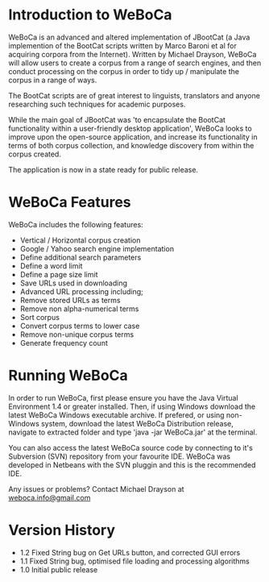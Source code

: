 # Introduction to WeBoCa #

WeBoCa is an advanced and altered implementation of JBootCat (a Java implemention of the BootCat scripts written by Marco Baroni et al for acquiring corpora from the Internet).  Written by Michael Drayson, WeBoCa will allow users to create a corpus from a range of search engines, and then conduct processing on the corpus in order to tidy up / manipulate the corpus in a range of ways.

The BootCat scripts are of great interest to linguists, translators and anyone researching such techniques for academic purposes.

While the main goal of JBootCat was 'to encapsulate the BootCat functionality within a user-friendly desktop application', WeBoCa looks to improve upon the open-source application, and increase its functionality in terms of both corpus collection, and knowledge discovery from within the corpus created.

The application is now in a state ready for public release.

# WeBoCa Features #

WeBoCa includes the following features:

  * Vertical / Horizontal corpus creation
  * Google / Yahoo search engine implementation
  * Define additional search parameters
  * Define a word limit
  * Define a page size limit
  * Save URLs used in downloading
  * Advanced URL processing including;
  * Remove stored URLs as terms
  * Remove non alpha-numerical terms
  * Sort corpus
  * Convert corpus terms to lower case
  * Remove non-unique corpus terms
  * Generate frequency count

# Running WeBoCa #

In order to run WeBoCa, first please ensure you have the Java Virtual Environment 1.4 or greater installed.  Then, if using Windows download the latest WeBoCa Windows executable archive.  If prefered, or using non-Windows system, download the latest WeBoCa Distribution release, navigate to extracted folder and type 'java -jar WeBoCa.jar' at the terminal.

You can also access the latest WeBoCa source code by connecting to it's Subversion (SVN) repository from your favourite IDE.  WeBoCa was developed in Netbeans with the SVN pluggin and this is the recommended IDE.

Any issues or problems? Contact Michael Drayson at weboca.info@gmail.com

# Version History #
  * 1.2 Fixed String bug on Get URLs button, and corrected GUI errors
  * 1.1 Fixed String bug, optimised file loading and processing algorithms
  * 1.0 Initial public release